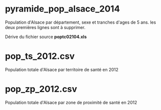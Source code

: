 pyramide_pop_alsace_2014
========================

Population d'Alsace par département, sexe et tranches d'ages de 5 ans. les deux premières lignes sont à supprimer.

Dérive du fichier source __poptc02104.xls__

pop_ts_2012.csv
===============

Population totale d'Alsace par territoire de santé en 2012

pop_zp_2012.csv
===============

Population totale d'Alsace par zone de proximité de santé en 2012